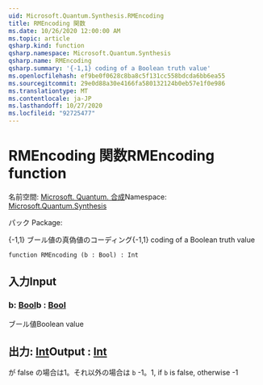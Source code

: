 ```yaml
---
uid: Microsoft.Quantum.Synthesis.RMEncoding
title: RMEncoding 関数
ms.date: 10/26/2020 12:00:00 AM
ms.topic: article
qsharp.kind: function
qsharp.namespace: Microsoft.Quantum.Synthesis
qsharp.name: RMEncoding
qsharp.summary: '{-1,1} coding of a Boolean truth value'
ms.openlocfilehash: ef9be0f0628c8ba8c5f131cc558bdcda6bb6ea55
ms.sourcegitcommit: 29e0d88a30e4166fa580132124b0eb57e1f0e986
ms.translationtype: MT
ms.contentlocale: ja-JP
ms.lasthandoff: 10/27/2020
ms.locfileid: "92725477"
---
```

# <a name="rmencoding-function"></a><span data-ttu-id="4e899-102">RMEncoding 関数</span><span class="sxs-lookup"><span data-stu-id="4e899-102">RMEncoding function</span></span>

<span data-ttu-id="4e899-103">名前空間: [Microsoft. Quantum. 合成](xref:Microsoft.Quantum.Synthesis)</span><span class="sxs-lookup"><span data-stu-id="4e899-103">Namespace: [Microsoft.Quantum.Synthesis](xref:Microsoft.Quantum.Synthesis)</span></span>

<span data-ttu-id="4e899-104">パック [](https://nuget.org/packages/)</span><span class="sxs-lookup"><span data-stu-id="4e899-104">Package: [](https://nuget.org/packages/)</span></span>


<span data-ttu-id="4e899-105">{-1,1} ブール値の真偽値のコーディング</span><span class="sxs-lookup"><span data-stu-id="4e899-105">{-1,1} coding of a Boolean truth value</span></span>

```qsharp
function RMEncoding (b : Bool) : Int
```


## <a name="input"></a><span data-ttu-id="4e899-106">入力</span><span class="sxs-lookup"><span data-stu-id="4e899-106">Input</span></span>

### <a name="b--bool"></a><span data-ttu-id="4e899-107">b: [Bool](xref:microsoft.quantum.lang-ref.bool)</span><span class="sxs-lookup"><span data-stu-id="4e899-107">b : [Bool](xref:microsoft.quantum.lang-ref.bool)</span></span>

<span data-ttu-id="4e899-108">ブール値</span><span class="sxs-lookup"><span data-stu-id="4e899-108">Boolean value</span></span>



## <a name="output--int"></a><span data-ttu-id="4e899-109">出力: [Int](xref:microsoft.quantum.lang-ref.int)</span><span class="sxs-lookup"><span data-stu-id="4e899-109">Output : [Int](xref:microsoft.quantum.lang-ref.int)</span></span>

<span data-ttu-id="4e899-110">が false の場合は1。それ以外の場合は `b` -1。</span><span class="sxs-lookup"><span data-stu-id="4e899-110">1, if `b` is false, otherwise -1</span></span>